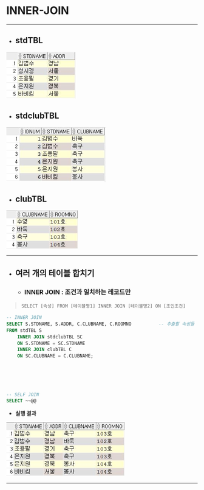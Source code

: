 # INNER-JOIN

***

* ## **stdTBL**

 <img src="md-images/stdtbl.JPG"/>

* ## **stdclubTBL**

 <img src="md-images/stdclubtbl.JPG" style="zoom:;"/>

* ## **clubTBL**

 <img src="md-images/clubtbl.JPG"/>

***

* ## 여러 개의 테이블 합치기

  * ### INNER JOIN : 조건과 일치하는 레코드만

> `SELECT [속성] FROM [테이블명1] INNER JOIN [테이블명2] ON [조인조건]`

```sql
-- INNER JOIN
SELECT S.STDNAME, S.ADDR, C.CLUBNAME, C.ROOMNO          -- 추출할 속성들
FROM stdTBL S
    INNER JOIN stdclubTBL SC
    ON S.STDNAME = SC.STDNAME
    INNER JOIN clubTBL C
    ON SC.CLUBNAME = C.CLUBNAME;
    
    
    
    
    
-- SELF JOIN
SELECT ~~@@
```

* **실행 결과**

 <img src="md-images/innerjoin.JPG">

***

